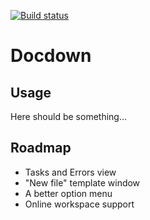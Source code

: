 [![Build status](https://ci.appveyor.com/api/projects/status/oc4lcrgijfvrukpi?svg=true)](https://ci.appveyor.com/project/Darkgaja/docdown)

# Docdown

## Usage

Here should be something...

## Roadmap

- Tasks and Errors view
- "New file" template window
- A better option menu
- Online workspace support